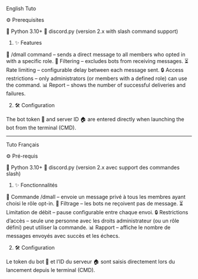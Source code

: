 English Tuto 

⚙️ Prerequisites

🐍 Python 3.10+
🤖 discord.py (version 2.x with slash command support)

1. ✨ Features

💬 /dmall <message> command – sends a direct message to all members who opted in with a specific role.
🚫 Filtering – excludes bots from receiving messages.
⏳ Rate limiting – configurable delay between each message sent.
🔒 Access restrictions – only administrators (or members with a defined role) can use the command.
📊 Report – shows the number of successful deliveries and failures.

2. 🛠️ Configuration

The bot token 🔑 and server ID 🏠 are entered directly when launching the bot from the terminal (CMD).

_______________________________________________

Tuto Français

⚙️ Pré-requis

🐍 Python 3.10+
🤖 discord.py (version 2.x avec support des commandes slash)

1. ✨ Fonctionnalités

💬 Commande /dmall <message> – envoie un message privé à tous les membres ayant choisi le rôle opt-in.
🚫 Filtrage – les bots ne reçoivent pas de message.
⏳ Limitation de débit – pause configurable entre chaque envoi.
🔒 Restrictions d’accès – seule une personne avec les droits administrateur (ou un rôle défini) peut utiliser la commande.
📊 Rapport – affiche le nombre de messages envoyés avec succès et les échecs.

2. 🛠️ Configuration

Le token du bot 🔑 et l’ID du serveur 🏠 sont saisis directement lors du lancement depuis le terminal (CMD).

